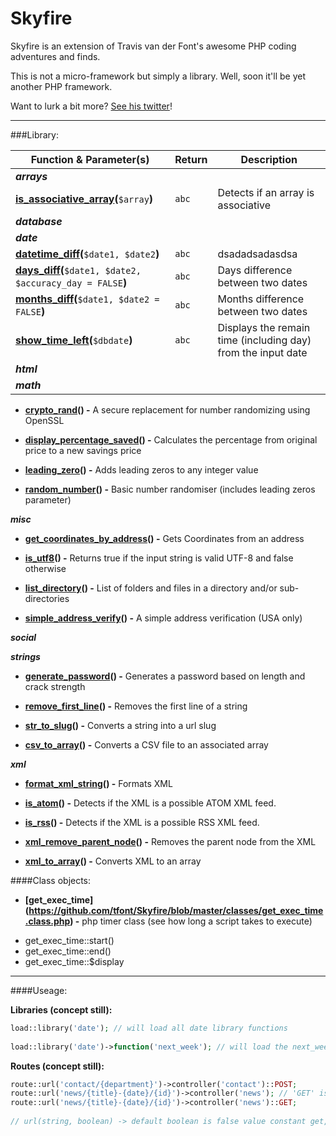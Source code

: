 # Skyfire

Skyfire is an extension of Travis van der Font's awesome PHP coding adventures and finds.

This is not a micro-framework but simply a library. Well, soon it'll be yet another PHP framework.

Want to lurk a bit more? [See his twitter](https://twitter.com/travisfont)!

----------------------------

###Library:

| Function & Parameter(s) | Return | Description
| --- | --- | ---
| ***arrays*** | | 
| **[is_associative_array](https://github.com/tfont/Skyfire/blob/master/functions/arrays/is_associative_array.func.php)(**`$array`**)** | `abc` | Detects if an array is associative
| ***database*** | | 
| ***date*** | | 
| **[datetime_diff](https://github.com/tfont/Skyfire/blob/master/functions/date/datetime_diff.func.php)(**`$date1, $date2`**)** | `abc` | dsadadsadasdsa
| **[days_diff](https://github.com/tfont/Skyfire/blob/master/functions/date/days_diff.func.php)(**`$date1, $date2, $accuracy_day = FALSE`**)** | `abc` | Days difference between two dates
| **[months_diff](https://github.com/tfont/Skyfire/blob/master/functions/date/months_diff.func.php)(**`$date1, $date2 = FALSE`**)** | `abc` | Months difference between two dates
| **[show_time_left](https://github.com/tfont/Skyfire/blob/master/functions/date/show_time_left.func.php)(**`$dbdate`**)** | `abc` | Displays the remain time (including day) from the input date
| ***html*** | | 
| ***math*** | | 




- **[crypto_rand](https://github.com/tfont/Skyfire/blob/master/functions/math/crypto_rand.func.php)() -** A secure replacement for number randomizing using OpenSSL

- **[display_percentage_saved](https://github.com/tfont/Skyfire/blob/master/functions/math/display_percentage_saved.func.php)() -** Calculates the percentage from original price to a new savings price

- **[leading_zero](https://github.com/tfont/Skyfire/blob/master/functions/math/leading_zero.func.php)() -** Adds leading zeros to any integer value

- **[random_number](https://github.com/tfont/Skyfire/blob/master/functions/math/random_number.func.php)() -** Basic number randomiser (includes leading zeros parameter)

***misc*** 

- **[get_coordinates_by_address](https://github.com/tfont/Skyfire/blob/master/functions/misc/get_coordinates_by_address.func.php)() -**  Gets Coordinates from an address

- **[is_utf8](https://github.com/tfont/Skyfire/blob/master/functions/misc/is_utf8.func.php)() -**  Returns true if the input string is valid UTF-8 and false otherwise

- **[list_directory](https://github.com/tfont/Skyfire/blob/master/functions/misc/list_directory.func.php)() -**  List of folders and files in a directory and/or sub-directories

- **[simple_address_verify](https://github.com/tfont/Skyfire/blob/master/functions/misc/simple_address_verify.func.php)() -**  A simple address verification (USA only)

***social*** 

***strings*** 

- **[generate_password](https://github.com/tfont/Skyfire/blob/master/functions/strings/generate_password.func.php)() -**  Generates a password based on length and crack strength

- **[remove_first_line](https://github.com/tfont/Skyfire/blob/master/functions/strings/remove_first_line.func.php)() -**  Removes the first line of a string

- **[str_to_slug](https://github.com/tfont/Skyfire/blob/master/functions/strings/str_to_slug.func.php)() -**  Converts a string into a url slug

- **[csv_to_array](https://github.com/tfont/Skyfire/blob/master/functions/strings/csv_to_array.func.php)() -**  Converts a CSV file to an associated array

***xml*** 

- **[format_xml_string](https://github.com/tfont/Skyfire/blob/master/functions/xml/format_xml_string.func.php)() -**  Formats XML

- **[is_atom](https://github.com/tfont/Skyfire/blob/master/functions/xml/is_atom.func.php)() -**  Detects if the XML is a possible ATOM XML feed.

- **[is_rss](https://github.com/tfont/Skyfire/blob/master/functions/xml/is_rss.func.php)() -**  Detects if the XML is a possible RSS XML feed.

- **[xml_remove_parent_node](https://github.com/tfont/Skyfire/blob/master/functions/xml/xml_remove_parent_node.func.php)() -**  Removes the parent node from the XML

- **[xml_to_array](https://github.com/tfont/Skyfire/blob/master/functions/xml/xml_to_array.func.php)() -**  Converts XML to an array


####Class objects:


- **[get_exec_time] (https://github.com/tfont/Skyfire/blob/master/classes/get_exec_time.class.php) -**  php timer class (see how long a script takes to execute)

 * get_exec_time::start()
 * get_exec_time::end()
 * get_exec_time::$display
 
 
 ___________________________________________________________
 
####Useage:
 
**Libraries (concept still):**
 
```php
load::library('date'); // will load all date library functions
 
load::library('date')->function('next_week'); // will load the next_week() from date library
```


**Routes (concept still):**
```php
route::url('contact/{department}')->controller('contact')::POST;
route::url('news/{title}-{date}/{id}')->controller('news'); // 'GET' isn't required (default method)
route::url('news/{title}-{date}/{id}')->controller('news')::GET;
 
// url(string, boolean) -> default boolean is false value constant get, and post is true
```